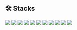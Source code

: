 
## 🛠️ Stacks
<img src="https://img.shields.io/badge/Python-FFBF3B?style=flat-square&logo=Python&logoColor=white"/> <img src="https://img.shields.io/badge/R-276DC3?style=flat-square&logo=R&logoColor=white"/> <img src="https://img.shields.io/badge/PostgreSQL-4169E1?style=flat-square&logo=postgresql&logoColor=white"/> <img src="https://img.shields.io/badge/MySQL-4479A1?style=flat-square&logo=MySQL&logoColor=white"/> <img src="https://img.shields.io/badge/html-83B81A?style=flat-square&logo=html5&logoColor=white"/> <img src="https://img.shields.io/badge/CSS-1572B6?style=flat-square&logo=css3&logoColor=white"/> <img src="https://img.shields.io/badge/JavaScript-F7DF1E?style=flat-square&logo=javascript&logoColor=white"/> <img src="https://img.shields.io/badge/Pytorch-EE4C2C?style=flat-square&logo=pytorch&logoColor=white"/> <img src="https://img.shields.io/badge/ScikitLearn-F7931E?style=flat-square&logo=scikitlearn&logoColor=white"/> <img src="https://img.shields.io/badge/Tensorflow-FF6F00?style=flat-square&logo=tensorflow&logoColor=white"/> <img src="https://img.shields.io/badge/Django-092E20?style=flat-square&logo=django&logoColor=white"/>

